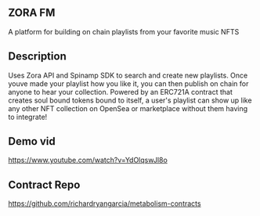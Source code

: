 ## ZORA FM 

A platform for building on chain playlists from your favorite music NFTS

## Description
Uses Zora API and Spinamp SDK to search and create new playlists. Once youve made your playlist how you like it, you can then publish on chain for anyone to hear your collection. Powered by an ERC721A contract that creates soul bound tokens bound to itself, a user's playlist can show up like any other NFT collection on OpenSea or marketplace without them having to integrate! 

## Demo vid 

https://www.youtube.com/watch?v=YdOlqswJl8o

## Contract Repo

https://github.com/richardryangarcia/metabolism-contracts
